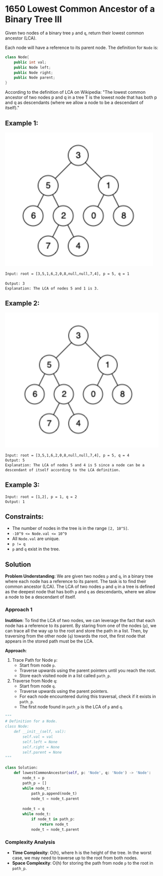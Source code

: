 # 1650 Lowest Common Ancestor of a Binary Tree III

Given two nodes of a binary tree `p` and `q`, return their lowest common ancestor (LCA).

Each node will have a reference to its parent node. The definition for `Node` is:

```c++
class Node{
    public int val;
    public Node left;
    public Node right;
    public Node parent;
}
```
According to the definition of LCA on Wikipedia: "The lowest common ancestor of two nodes p and q in a tree T is the lowest node that has both p and q as descendants (where we allow a node to be a descendant of itself)."

## Example 1:
![alt text](../Figures/1650LowestCommonAncestorofaBinaryTreeExample1.png)

```
Input: root = [3,5,1,6,2,0,8,null,null,7,4], p = 5, q = 1

Output: 3
Explanation: The LCA of nodes 5 and 1 is 3.
```
## Example 2:
![alt text](../Figures/1650LowestCommonAncestorofaBinaryTreeExample2.png)

```
Input: root = [3,5,1,6,2,0,8,null,null,7,4], p = 5, q = 4
Output: 5
Explanation: The LCA of nodes 5 and 4 is 5 since a node can be a descendant of itself according to the LCA definition.
```

## Example 3:
```
Input: root = [1,2], p = 1, q = 2
Output: 1
```

## Constraints:
- The number of nodes in the tree is in the range `[2, 10^5]`.
- `-10^9 <= Node.val <= 10^9`
- All `Node.val` are unique.
- `p != q`
- `p` and `q` exist in the tree.


## Solution

**Problem Understanding**: We are given two nodes `p` and `q`, in a binary tree where each node has a reference to its parent. The task is to find their common ancestor (LCA). The LCA of two nodes `p` and `q` in a tree is defined as the deepest node that has both `p` and `q` as descendants, where we allow a node to be a descendant of itself.

### Approach 1

**Inutition**: To find the LCA of two nodes, we can leverage the fact that each node has a reference to its parent. By staring from one of the nodes (`p`), we can trace all the way up to the root and store the path in a list. Then, by traversing from the other node (`q`) towards the root, the first node that appears in the stored path must be the LCA.

**Approach**:
1. Trace Path for Node `p`:
   - Start from node `p`.
   - Traverse upwards using the parent pointers until you reach the root.
   - Store each visited node in a list called `path_p`.
2. Traverse from Node `q`:
    - Start from node `q`.
    - Traverse upwards using the parent pointers.
    - For each node encountered during this traversal, check if it exists in `path_p`.
    - The first node found in `path_p` is the LCA of `p` and `q`.

```python
"""
# Definition for a Node.
class Node:
    def __init__(self, val):
        self.val = val
        self.left = None
        self.right = None
        self.parent = None
"""

class Solution:
    def lowestCommonAncestor(self, p: 'Node', q: 'Node') -> 'Node':
        node_t = p
        path_p = []
        while node_t:
            path_p.append(node_t)
            node_t = node_t.parent
        
        node_t = q
        while node_t:
            if node_t in path_p:
                return node_t
            node_t = node_t.parent
```

### Complexity Analysis
- **Time Complexity**: O(h), where h is the height of the tree. In the worst case, we may need to traverse up to the root from both nodes.
- **Space Complexity**: O(h) for storing the path from node `p` to the root in `path_p`.